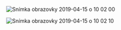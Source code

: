 ![Snímka obrazovky 2019-04-15 o 10 02 00](https://user-images.githubusercontent.com/34696198/56116227-9b19b680-5f65-11e9-8a49-a119307fb5d6.png)

![Snímka obrazovky 2019-04-15 o 10 02 10](https://user-images.githubusercontent.com/34696198/56116230-9ce37a00-5f65-11e9-930d-159027fdbce0.png)
